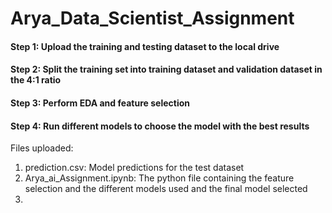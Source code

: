 # Arya_Data_Scientist_Assignment

#### Step 1: Upload the training and testing dataset to the local drive
#### Step 2: Split the training set into training dataset and validation dataset in the 4:1 ratio
#### Step 3: Perform EDA and feature selection 
#### Step 4: Run different models to choose the model with the best results

Files uploaded: 
1. prediction.csv:	Model predictions for the test dataset
2. Arya_ai_Assignment.ipynb: The python file containing the feature selection and the different models used and the final model selected 
3. 
